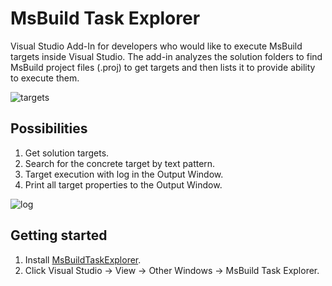 # MsBuild Task Explorer
Visual Studio Add-In for developers who would like to execute MsBuild targets inside Visual Studio.
The add-in analyzes the solution folders to find MsBuild project files (.proj) to get targets and then lists it to provide ability to execute them.

![targets](http://i.imgur.com/1BCuNKo.png)

## Possibilities
1. Get solution targets.
2. Search for the concrete target by text pattern.
3. Target execution with log in the Output Window.
4. Print all target properties to the Output Window.

![log](http://i.imgur.com/b2J7mo7.png)

## Getting started
1. Install [MsBuildTaskExplorer](https://marketplace.visualstudio.com/items?itemName=saaseev.MsBuildTaskExplorer).
2. Click Visual Studio -> View -> Other Windows -> MsBuild Task Explorer.

